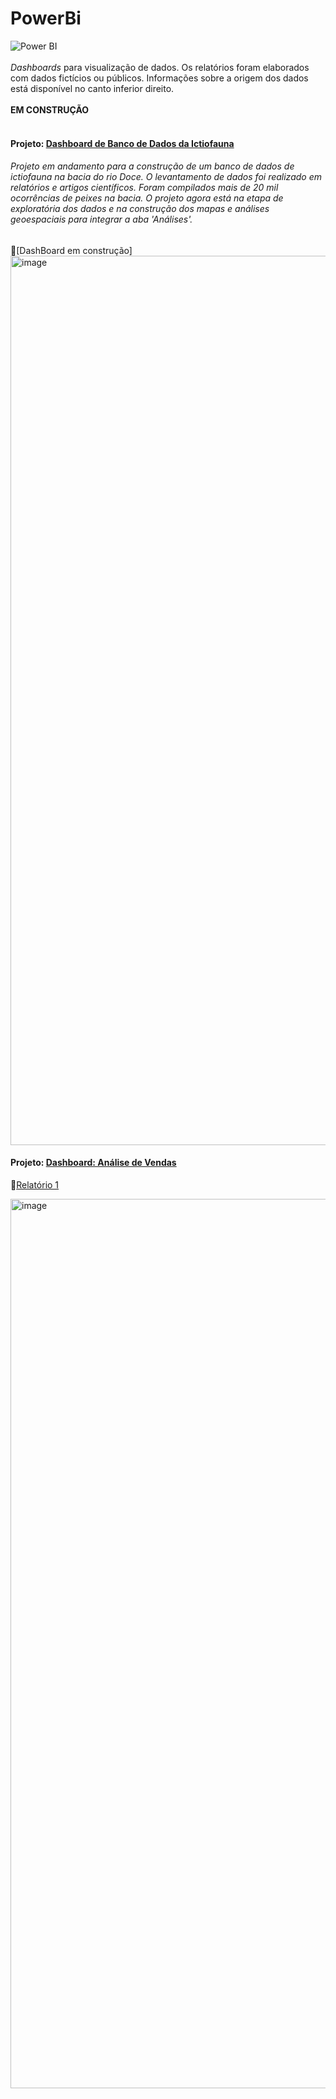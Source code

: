# PowerBi
![Power BI](https://img.shields.io/badge/-Power%20BI-black?style=plastic&logo=Power-BI)
<br></br>
_Dashboards_ para visualização de dados. Os relatórios foram elaborados com dados fictícios ou públicos. Informações sobre a origem dos dados está disponível no canto inferior direito.
<br></br>
**EM CONSTRUÇÃO**
<br></br>

#### Projeto: [Dashboard de Banco de Dados da Ictiofauna](https://app.powerbi.com/view?r=eyJrIjoiNjU2MDY1YzMtNzU3My00YjQyLWI5NTEtNzVmNjRhZGIzODg4IiwidCI6IjhjZTM3NDEyLWVhNGItNDRlMC1iYjhmLWU0NDQ2YTgxMTAzNyJ9&pageName=ReportSection08c7f7c0d9990d1e4ca3)
###### Projeto em andamento para a construção de um banco de dados de ictiofauna na bacia do rio Doce. O levantamento de dados foi realizado em relatórios e artigos científicos. Foram compilados mais de 20 mil ocorrências de peixes na bacia. O projeto agora está na etapa de exploratória dos dados e na construção dos mapas e análises geoespaciais para integrar a aba 'Análises'.   
:book:[DashBoard em construção]
<img width="1423" alt="image" src="https://user-images.githubusercontent.com/28782509/223494452-829d8b53-96b6-4c42-a4f1-8884f0097439.png">


#### Projeto: [Dashboard: Análise de Vendas](https://app.powerbi.com/view?r=eyJrIjoiNDljMWFhZDMtZmJmNS00MGI3LWJiNGEtZTQ4ZTMzZjIxMjNiIiwidCI6IjhjZTM3NDEyLWVhNGItNDRlMC1iYjhmLWU0NDQ2YTgxMTAzNyJ9&pageName=ReportSection)
:book:[Relatório 1](https://github.com/nfreitas1990/PowerBi/blob/main/Projeto_1/Relatorio_Projeto%201.pdf)

<img width="1423" alt="image" src="https://user-images.githubusercontent.com/28782509/176981989-e52cbe6f-0e91-4eb7-a701-07d090b4c146.png">






